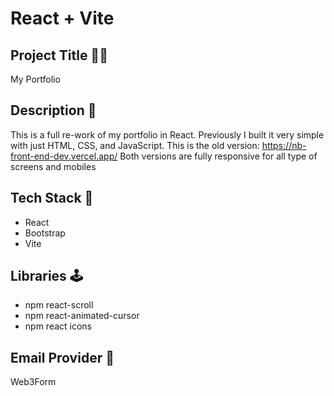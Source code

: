 # React + Vite


## Project Title 👩‍💻

My Portfolio

## Description 📌
This is a full re-work of my portfolio in React. 
Previously I built it very simple with just HTML, CSS, and JavaScript.
This is the old version: https://nb-front-end-dev.vercel.app/
Both versions are fully responsive for all type of screens and mobiles 

## Tech Stack 🔌
- React
- Bootstrap
- Vite

## Libraries 🕹
- npm react-scroll
- npm react-animated-cursor
- npm react icons


## Email Provider 📧
Web3Form

  

